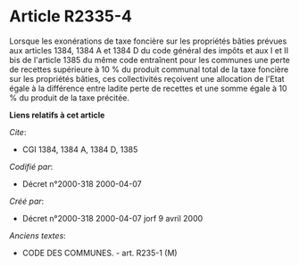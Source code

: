 # Article R2335-4

Lorsque les exonérations de taxe foncière sur les propriétés bâties prévues aux articles 1384, 1384 A et 1384 D du code
général des impôts et aux I et II bis de l'article 1385 du même code entraînent pour les communes une perte de recettes
supérieure à 10 % du produit communal total de la taxe foncière sur les propriétés bâties, ces collectivités reçoivent une
allocation de l'Etat égale à la différence entre ladite perte de recettes et une somme égale à 10 % du produit de la taxe
précitée.

**Liens relatifs à cet article**

_Cite_:

  - CGI 1384, 1384 A, 1384 D, 1385

_Codifié par_:

  - Décret n°2000-318 2000-04-07

_Créé par_:

  - Décret n°2000-318 2000-04-07 jorf 9 avril 2000

_Anciens textes_:

  - CODE DES COMMUNES. - art. R235-1 (M)
